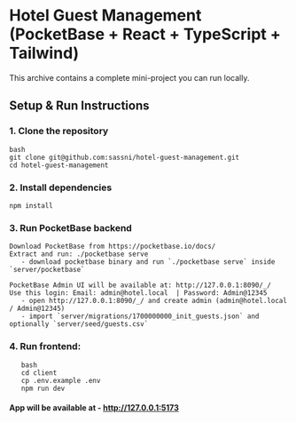 # Hotel Guest Management (PocketBase + React + TypeScript + Tailwind)

This archive contains a complete mini-project you can run locally.

## Setup & Run Instructions

### 1. Clone the repository
```
bash
git clone git@github.com:sassni/hotel-guest-management.git
cd hotel-guest-management
```

### 2. Install dependencies
```
npm install
```

### 3. Run PocketBase backend
```
Download PocketBase from https://pocketbase.io/docs/
Extract and run: ./pocketbase serve
   - download pocketbase binary and run `./pocketbase serve` inside `server/pocketbase`

PocketBase Admin UI will be available at: http://127.0.0.1:8090/_/
Use this login: Email: admin@hotel.local  | Password: Admin@12345 
   - open http://127.0.0.1:8090/_/ and create admin (admin@hotel.local / Admin@12345)
   - import `server/migrations/1700000000_init_guests.json` and optionally `server/seed/guests.csv`
```

### 4. Run frontend:
```
   bash
   cd client
   cp .env.example .env
   npm run dev
```

#### App will be available at - http://127.0.0.1:5173
